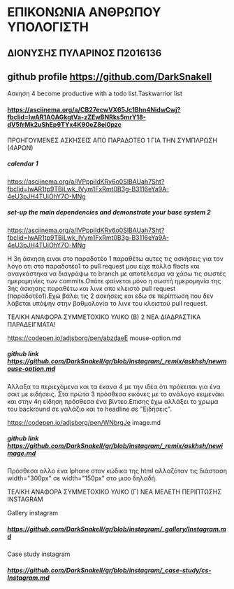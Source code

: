 
# ΕΠΙΚΟΝΩΝΙΑ ΑΝΘΡΩΠΟΥ ΥΠΟΛΟΓΙΣΤΗ 
## ΔΙΟΝΥΣΗΣ ΠΥΛΑΡΙΝΟΣ Π2016136 
## github profile https://github.com/DarkSnakeII 

Ασκηση 4
become productive with a todo list.Taskwarrior list
#### https://asciinema.org/a/CB27ecwVX65Jc1Bhn4NidwCwj?fbclid=IwAR1A0AGkgtVa-zZEwBNRks5mrY18-dV5frMk2uShEp9TYx4K90eZ8ei0pzc

ΠΡΟΗΓΟΥΜΕΝΕΣ ΑΣΚΗΣΕΙΣ ΑΠΟ ΠΑΡΑΔΟΤΕΟ 1 ΓΙΑ ΤΗΝ ΣΥΜΠΛΡΩΣΗ (4ΑΡΩΝ)

##### calendar 1 

https://asciinema.org/a/lVPppiIdKRy6o0SlBAUah7Sht?fbclid=IwAR1tp9TBiLwk_IVym1FxRmt0B3g-B3116eYa9A-4eU3pJH4TUiOhY7O-MNg

##### set-up the main dependencies and demonstrate your base system 2
 
 https://asciinema.org/a/lVPppiIdKRy6o0SlBAUah7Sht?fbclid=IwAR1tp9TBiLwk_IVym1FxRmt0B3g-B3116eYa9A-4eU3pJH4TUiOhY7O-MNg

Η 3η άσκηση ειναι στο παραδοτέο 1 παραθέτω αυτες τις ασκήσεις για τον λόγο οτι στο παραδοτέο1 το pull request μου είχε πολλά flacts και αναγκάστηκα να διαγράψω το branch με αποτέλεσμα να χάσω τις σωστές ημερομηνίες των commits.Οπότε φαίνεται μόνο η σωστή ημερομηνία της 3ης άσκησης παραθέτω και λινκ απο κλειστό pull request (παραδοτέο1).Εχώ βάλει τις 2 ασκήσεις και εδω σε περίπτωση που δεν λάβεται υπόψην στην βαθμολογία το λινκ του κλειστού pull request.

ΤΕΛΙΚΗ ΑΝΑΦΟΡΑ ΣΥΜΜΕΤΟΧΙΚΟ ΥΛΙΚΟ (Β) 2 ΝΕΑ ΔΙΑΔΡΑΣΤΙΚΑ ΠΑΡΑΔΕΙΓΜΑΤΑ!

 https://codepen.io/adjsborg/pen/abzdaeE   mouse-option.md
 
##### github link https://github.com/DarkSnakeII/gr/blob/instagram/_remix/askhsh/newmouse-option.md

Άλλαξα τα περιεχόμενα και τα έκανα 4 με την ιδέα ότι πρόκειται για ένα σαιτ με ειδήσεις. Στα πρώτα 3 πρόσθεσα εικόνες με το ανάλογο κειμενάκι και στην 4η είδηση πρόσθεσα ένα βίντεο.Επισης έχω αλλάξει το χρωμα του backround σε γαλάζιο και το headline σε "Ειδήσεις".

 https://codepen.io/adjsborg/pen/WNbrgJe  image.md 
 
##### github link https://github.com/DarkSnakeII/gr/blob/instagram/_remix/askhsh/newimage.md

Πρόσθεσα αλλο ένα Iphone στον κώδικα της html αλλαζόταν τις διάσταση width="300px" σε width="150px" στο μισο δηλαδή.


ΤΕΛΙΚΗ ΑΝΑΦΟΡΑ ΣΥΜΜΕΤΟΧΙΚΟ ΥΛΙΚΟ (Γ) 
ΝΕΑ ΜΕΛΕΤΗ ΠΕΡΙΠΤΩΣΗΣ INSTAGRAM

Gallery instagram

#####  https://github.com/DarkSnakeII/gr/blob/instagram/_gallery/Instagram.md

Case study instagram 

##### https://github.com/DarkSnakeII/gr/blob/instagram/_case-study/cs-Instagram.md
